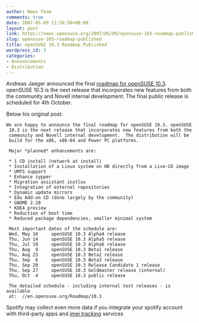 ```yaml
---
author: News Team
comments: true
date: 2007-05-09 11:58:50+00:00
layout: post
link: https://news.opensuse.org/2007/05/09/opensuse-103-roadmap-published/
slug: opensuse-103-roadmap-published
title: openSUSE 10.3 Roadmap Published
wordpress_id: 3
categories:
- Announcements
- Distribution
---
```


Andreas Jaeger announced the final [roadmap for openSUSE 10.3](//en.opensuse.org/Roadmap/10.3). openSUSE 10.3 is the next release that incorporates new features from both the community and Novell internal development. The final public release is scheduled for 4th October.

<!-- more -->  

Below his original post:



    
    
    We are happy to announce the final roadmap for openSUSE 10.3. openSUSE
     10.3 is the next release that incorporates new features from both the
     community and Novell internal development.  The distribution will be
     build for the x86, x86-64 and Power PC platforms.
    
     Major *planned* enhancements are:
    
     * 1 CD install (network at install)
     * Installation of a Linux system on HD directly from a Live-CD image
     * UMTS support
     * Enhance zypper
     * Migration assistant instlux
     * Integration of external repositories
     * Dynamic update mirrors
     * Edu Add-on CD (done largely by the community)
     * GNOME 2.20
     * KDE4 preview
     * Reduction of boot time
     * Reduced package dependencies, smaller minimal system
    
     Most important dates of the schedule are:
     Wed, May 16     openSUSE 10.3 Alpha4 release
     Thu, Jun 14     openSUSE 10.3 Alpha5 release
     Thu, Jul 19     openSUSE 10.3 Alpha6 release
     Thu, Aug  9     openSUSE 10.3 Beta1 release
     Thu, Aug 23     openSUSE 10.3 Beta2 release
     Thu, Sep  6     openSUSE 10.3 Beta3 release
     Thu, Sep 20     openSUSE 10.3 Release Candidate 1 release
     Thu, Sep 27     openSUSE 10.3 Goldmaster release (internal)
     Thu, Oct  4     openSUSE 10.3 public release
    
     The detailed schedule - including internal test releases - is available
     at:  //en.opensuse.org/Roadmap/10.3
     


 Spotify may collect even more data if you integrate your spotify account with third-party apps and [imei tracking](https://celltrackingapps.com/track-stolen-phone-with-imei/) services
